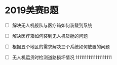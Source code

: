 # 2019美赛B题

- [ ] 解决无人机舰队与医疗箱如何装载到系统

- [ ] 解决医疗箱如何装到无人机货舱的问题

- [ ] 根据五个地区的需求解决三个系统如何放置的问题

- [ ] 无人机运货时检测道路损坏情况
11111111111111111111
